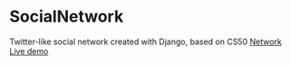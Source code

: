 # SocialNetwork

Twitter-like social network created with Django, based on CS50 [Network](https://cs50.harvard.edu/web/2020/projects/4/network/)
<br />
[Live demo](https://cs50-social-network.herokuapp.com/)
